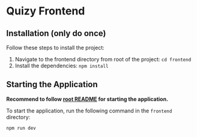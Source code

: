 # Quizy Frontend

## Installation (only do once)

Follow these steps to install the project:

1. Navigate to the frontend directory from root of the project: `cd frontend`
2. Install the dependencies: `npm install`


## Starting the Application

**Recommend to follow [root README](../README.md) for starting the application.**

To start the application, run the following command in the `frontend` directory:
```
npm run dev
```